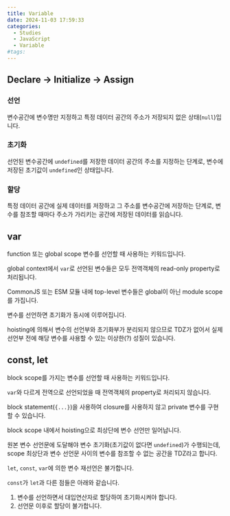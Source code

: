 ```yaml
---
title: Variable
date: 2024-11-03 17:59:33
categories:
  - Studies
  - JavaScript
  - Variable
#tags:
---
```

## Declare → Initialize → Assign

### 선언

변수공간에 변수명만 지정하고 특정 데이터 공간의 주소가 저장되지 없은 상태(`null`)입니다.

### 초기화

선언된 변수공간에 `undefined`를 저장한 데이터 공간의 주소를 지정하는 단계로, 변수에 저장된 초기값이 `undefined`인 상태입니다.

### 할당

특정 데이터 공간에 실제 데이터를 저장하고 그 주소를 변수공간에 저장하는 단계로, 변수를 참조할 때마다 주소가 가리키는 공간에 저장된 데이터를 읽습니다.

## var

function 또는 global scope 변수를 선언할 때 사용하는 키워드입니다.

global context에서 `var`로 선언된 변수들은 모두 전역객체의 read-only property로 처리됩니다.

CommonJS 또는 ESM 모듈 내에 top-level 변수들은 global이 아닌 module scope를 가집니다.

변수를 선언하면 초기화가 동시에 이루어집니다.

hoisting에 의해서 변수의 선언부와 초기화부가 분리되지 않으므로 TDZ가 없어서 실제 선언부 전에 해당 변수를 사용할 수 있는 이상한(?) 성질이 있습니다.

## const, let

block scope를 가지는 변수를 선언할 때 사용하는 키워드입니다.

`var`와 다르게 전역으로 선언되었을 때 전역객체의 property로 처리되지 않습니다.

block statement(`{...}`)을 사용하여 closure를 사용하지 않고 private 변수를 구현할 수 있습니다.

block scope 내에서 hoisting으로 최상단에 변수 선언만 일어납니다.

원본 변수 선언문에 도달해야 변수 초기화(초기값이 없다면 `undefined`)가 수행되는데, scope 최상단과 변수 선언문 사이의 변수를 참조할 수 없는 공간을 TDZ라고 합니다.

`let`, `const`, `var`에 의한 변수 재선언은 불가합니다.

`const`가 `let`과 다른 점들은 아래와 같습니다.

1. 변수를 선언하면서 대입연산자로 할당하여 초기화시켜야 합니다.
2. 선언문 이후로 할당이 불가합니다.
